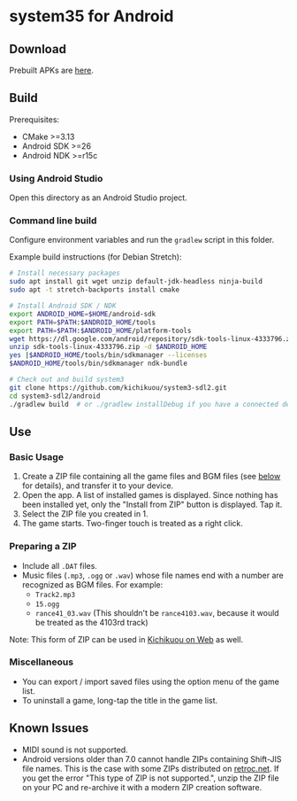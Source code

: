 # system35 for Android

## Download
Prebuilt APKs are [here](https://github.com/kichikuou/system3-sdl2/releases).

## Build
Prerequisites:
- CMake >=3.13
- Android SDK >=26
- Android NDK >=r15c

### Using Android Studio
Open this directory as an Android Studio project.

### Command line build
Configure environment variables and run the `gradlew` script in this folder.

Example build instructions (for Debian Stretch):
```sh
# Install necessary packages
sudo apt install git wget unzip default-jdk-headless ninja-build
sudo apt -t stretch-backports install cmake

# Install Android SDK / NDK
export ANDROID_HOME=$HOME/android-sdk
export PATH=$PATH:$ANDROID_HOME/tools
export PATH=$PATH:$ANDROID_HOME/platform-tools
wget https://dl.google.com/android/repository/sdk-tools-linux-4333796.zip
unzip sdk-tools-linux-4333796.zip -d $ANDROID_HOME
yes |$ANDROID_HOME/tools/bin/sdkmanager --licenses
$ANDROID_HOME/tools/bin/sdkmanager ndk-bundle

# Check out and build system3
git clone https://github.com/kichikuou/system3-sdl2.git
cd system3-sdl2/android
./gradlew build  # or ./gradlew installDebug if you have a connected device
```

## Use
### Basic Usage
1. Create a ZIP file containing all the game files and BGM files (see [below](#preparing-a-zip) for details), and transfer it to your device.
2. Open the app. A list of installed games is displayed. Since nothing has been installed yet, only the "Install from ZIP" button is displayed. Tap it.
3. Select the ZIP file you created in 1.
4. The game starts. Two-finger touch is treated as a right click.

### Preparing a ZIP
- Include all `.DAT` files.
- Music files (`.mp3`, `.ogg` or `.wav`) whose file names end with a number are recognized as BGM files. For example:
  - `Track2.mp3`
  - `15.ogg`
  - `rance41_03.wav` (This shouldn't be `rance4103.wav`, because it would be treated as the 4103rd track)

Note: This form of ZIP can be used in [Kichikuou on Web](http://kichikuou.github.io/web/) as well.

### Miscellaneous
- You can export / import saved files using the option menu of the game list.
- To uninstall a game, long-tap the title in the game list.

## Known Issues
- MIDI sound is not supported.
- Android versions older than 7.0 cannot handle ZIPs containing Shift-JIS file names. This is the case with some ZIPs distributed on [retroc.net](http://retropc.net/alice/). If you get the error "This type of ZIP is not supported.", unzip the ZIP file on your PC and re-archive it with a modern ZIP creation software.
